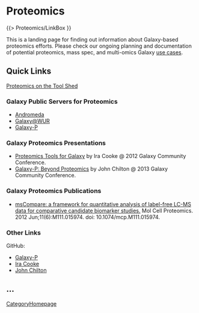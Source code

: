 # Proteomics

{{> Proteomics/LinkBox }}

This is a landing page for finding out information about Galaxy-based proteomics efforts. Please check our ongoing planning and documentation of potential proteomics, mass spec, and multi-omics Galaxy [use cases](/src/Proteomics/UseCases/index.md).

## Quick Links

[Proteomics on the Tool Shed](http://toolshed.g2.bx.psu.edu/repository/browse_categories?id=4963efc937542d6d)

### Galaxy Public Servers for Proteomics

* [Andromeda](http://galaxy.nbic.nl/)
* [Galaxy@WUR](http://galaxy.wur.nl/)
* [Galaxy-P](https://usegalaxyp.org)

### Galaxy Proteomics Presentations

* [Proteomics Tools for Galaxy](http://wiki.galaxyproject.org/Documents/Presentations/GCC2012?action=AttachFile&do=view&target=Cooke.pdf) by Ira Cooke @ 2012 Galaxy Community Conference.
* [Galaxy-P: Beyond Proteomics](http://bit.ly/beyond-proteomics/) by John Chilton @ 2013 Galaxy Community Conference.

### Galaxy Proteomics Publications

* [msCompare: a framework for quantitative analysis of label-free LC-MS data for comparative candidate biomarker studies.](http://www.ncbi.nlm.nih.gov/pubmed/22318370) Mol Cell Proteomics. 2012 Jun;11(6):M111.015974. doi: 10.1074/mcp.M111.015974.

### Other Links

GitHub: 
* [Galaxy-P](https://github.com/galaxyproteomics/)
* [Ira Cooke](https://github.com/iracooke/)
* [John Chilton](https://github.com/jmchilton)

...
----
[CategoryHomepage](/src/CategoryHomepage/index.md)
